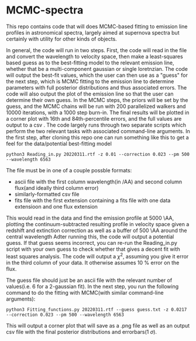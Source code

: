 # MCMC-spectra
This repo contains code that will does MCMC-based fitting to emission line profiles in astronomical spectra, largely aimed at supernova spectra but certainly with utility for other kinds of objects.

In general, the code will run in two steps. First, the code will read in the file and convert the wavelength to velocity space, then make a least-squares based guess as to the best-fitting model to the relevant emission line, whether that be a multi-component gaussian or single loretnzian. The code will output the best-fit values, which the user can then use as a "guess" for the next step, which is MCMC fitting to the emission line to determine parameters with full posterior distributions and thus associated errors. The code will also output the plot of the emission line so that the user can determine their own guess. In the MCMC steps, the priors will be set by the guess, and the MCMC chains will be run with 200 parallelized walkers and 10000 iterations, with a 1000 step burn-in. The final results will be plotted in a corner plot with 16th and 84th-percentile errors, and the full values are output to a csv .
The code largely runs through two separate scripts which perform the two relevant tasks with associated command-line arguments.
In the first step, after cloning this repo one can run something like this to get a feel for the data/potential best-fitting model

```
python3 Reading_in.py 20220311.rtf -z 0.01 --correction 0.023 --pm 500 --wavelength 6563
```
The file must be in one of a couple possble formats:
* ascii file with the first column wavelength(in /AA) and second column flux(and ideally third column error)
* similarly-formatted csv file
* fits file with the first extension containing a fits file with one data extensioon and one flux extension

This would read in the data and find the emission profile at 5000 \AA, plotting the continuum-subtracted resulting profile in velocity space given a redshift and extinction correction as well as a buffer of 500 \AA around the central wavelength
Adter running this, the code will output a potential guess. If that guess seems incorrect, you can re-run the Reading_in.py script with your own guess to check whether that gives a decent fit with least squares analysis. The code will output a $\chi^2$, assuming you give it error in the third column of your data. It otherwise assumes 10 % error on the flux.

The guess file should just be an ascii file with the relevant number of values(i.e. 6 for a 2-gaussian fit). In the next step, you run the following command to do the fitting with MCMC(with similar command-line arguments):
```
python3 Fitting_functions.py 20220311.rtf --guess guess.txt -z 0.0217 --correction 0.023 --pm 500 --wavelength 6563
```
This will output a corner plot that will save as a .png file as well as an output csv file with the final posterior distributions and errorbars(1 $\sigma$).
